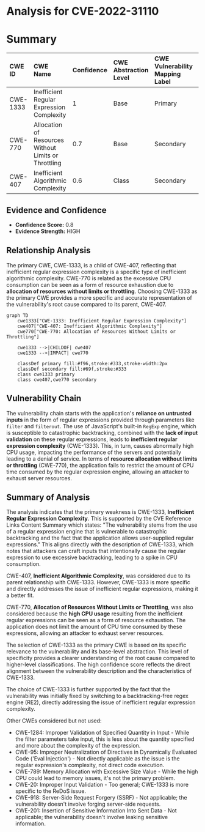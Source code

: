 # Analysis for CVE-2022-31110

# Summary
| CWE ID  | CWE Name                                                                                                    | Confidence | CWE Abstraction Level | CWE Vulnerability Mapping Label | CWE-Vulnerability Mapping Notes |
| :-------- | :---------------------------------------------------------------------------------------------------------- | :--------- | :---------------------- | :------------------------------ | :-------------------------------- |
| CWE-1333 | Inefficient Regular Expression Complexity                                                                  | 1          | Base                    | Primary                         | Allowed                           |
| CWE-770  | Allocation of Resources Without Limits or Throttling                                                        | 0.7        | Base                    | Secondary                       | Allowed                           |
| CWE-407  | Inefficient Algorithmic Complexity                                                                        | 0.6        | Class                   | Secondary                       | Allowed-with-Review             |

## Evidence and Confidence

*   **Confidence Score:** 0.8
*   **Evidence Strength:** HIGH

## Relationship Analysis
The primary CWE, CWE-1333, is a child of CWE-407, reflecting that inefficient regular expression complexity is a specific type of inefficient algorithmic complexity. CWE-770 is related as the excessive CPU consumption can be seen as a form of resource exhaustion due to **allocation of resources without limits or throttling**. Choosing CWE-1333 as the primary CWE provides a more specific and accurate representation of the vulnerability's root cause compared to its parent, CWE-407.

```mermaid
graph TD
    cwe1333["CWE-1333: Inefficient Regular Expression Complexity"]
    cwe407["CWE-407: Inefficient Algorithmic Complexity"]
    cwe770["CWE-770: Allocation of Resources Without Limits or Throttling"]
    
    cwe1333 -->|CHILDOF| cwe407
    cwe1333 -->|IMPACT| cwe770
    
    classDef primary fill:#f96,stroke:#333,stroke-width:2px
    classDef secondary fill:#69f,stroke:#333
    class cwe1333 primary
    class cwe407,cwe770 secondary
```

## Vulnerability Chain
The vulnerability chain starts with the application's **reliance on untrusted inputs** in the form of regular expressions provided through parameters like `filter` and `filterout`. The use of JavaScript's built-in `RegExp` engine, which is susceptible to catastrophic backtracking, combined with the **lack of input validation** on these regular expressions, leads to **inefficient regular expression complexity** (CWE-1333). This, in turn, causes abnormally high CPU usage, impacting the performance of the servers and potentially leading to a denial of service. In terms of **resource allocation without limits or throttling** (CWE-770), the application fails to restrict the amount of CPU time consumed by the regular expression engine, allowing an attacker to exhaust server resources.

## Summary of Analysis
The analysis indicates that the primary weakness is CWE-1333, **Inefficient Regular Expression Complexity**. This is supported by the CVE Reference Links Content Summary which states: "The vulnerability stems from the use of a regular expression engine that is vulnerable to catastrophic backtracking and the fact that the application allows user-supplied regular expressions." This aligns directly with the description of CWE-1333, which notes that attackers can craft inputs that intentionally cause the regular expression to use excessive backtracking, leading to a spike in CPU consumption.

CWE-407, **Inefficient Algorithmic Complexity**, was considered due to its parent relationship with CWE-1333. However, CWE-1333 is more specific and directly addresses the issue of inefficient regular expressions, making it a better fit.

CWE-770, **Allocation of Resources Without Limits or Throttling**, was also considered because the **high CPU usage** resulting from the inefficient regular expressions can be seen as a form of resource exhaustion. The application does not limit the amount of CPU time consumed by these expressions, allowing an attacker to exhaust server resources.

The selection of CWE-1333 as the primary CWE is based on its specific relevance to the vulnerability and its base-level abstraction. This level of specificity provides a clearer understanding of the root cause compared to higher-level classifications. The high confidence score reflects the direct alignment between the vulnerability description and the characteristics of CWE-1333.

The choice of CWE-1333 is further supported by the fact that the vulnerability was initially fixed by switching to a backtracking-free regex engine (RE2), directly addressing the issue of inefficient regular expression complexity.

Other CWEs considered but not used:
* CWE-1284: Improper Validation of Specified Quantity in Input - While the filter parameters take input, this is less about the quantity specified and more about the complexity of the expression.
* CWE-95: Improper Neutralization of Directives in Dynamically Evaluated Code ('Eval Injection') - Not directly applicable as the issue is the regular expression's complexity, not direct code execution.
* CWE-789: Memory Allocation with Excessive Size Value - While the high CPU could lead to memory issues, it's not the primary problem.
* CWE-20: Improper Input Validation - Too general; CWE-1333 is more specific to the ReDoS issue.
* CWE-918: Server-Side Request Forgery (SSRF) - Not applicable; the vulnerability doesn't involve forging server-side requests.
* CWE-201: Insertion of Sensitive Information Into Sent Data - Not applicable; the vulnerability doesn't involve leaking sensitive information.
